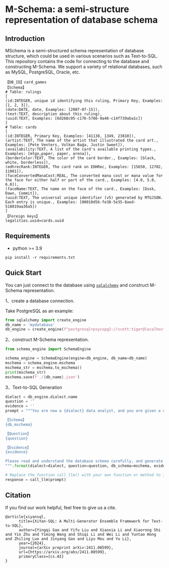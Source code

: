 # M-Schema: a semi-structure representation of database schema
## Introduction
MSchema is a semi-structured schema representation of database structure, which could be used in various scenarios such as Text-to-SQL.
This repository contains the code for connecting to the database and constructing M-Schema.
We support a variety of relational databases, such as MySQL, PostgreSQL, Oracle, etc.

```text
【DB_ID】card_games
【Schema】
# Table: rulings
[
(id:INTEGER, unique id identifying this ruling, Primary Key, Examples: [1, 2, 3]),
(date:DATE, date, Examples: [2007-07-15]),
(text:TEXT, description about this ruling),
(uuid:TEXT, Examples: [6d268c95-c176-5766-9a46-c14f739aba1c])
]
# Table: cards
[
(id:INTEGER, Primary Key, Examples: [41138, 1349, 23810]),
(artist:TEXT, The name of the artist that illustrated the card art., Examples: [Pete Venters, Volkan Baǵa, Justin Sweet]),
(availability:TEXT, A list of the card's available printing types., Examples: [mtgo,paper, paper, arena]),
(borderColor:TEXT, The color of the card border., Examples: [black, white, borderless]),
(edhrecRank:INTEGER, The card rank on EDHRec, Examples: [15650, 12702, 11081]),
(faceConvertedManaCost:REAL, The converted mana cost or mana value for the face for either half or part of the card., Examples: [4.0, 5.0, 6.0]),
(faceName:TEXT, The name on the face of the card., Examples: [Dusk, Dawn, Commit]),
(uuid:TEXT, The universal unique identifier (v5) generated by MTGJSON. Each entry is unique., Examples: [00010d56-fe38-5e35-8aed-518019aa36a5])
]
【Foreign keys】
legalities.uuid=cards.uuid
```

## Requirements
+ python >= 3.9
```shell
pip install -r requirements.txt
```

## Quick Start
You can just connect to the database using [```sqlalchemy```](https://www.sqlalchemy.org/) and construct M-Schema representation.

1、create a database connection.

Take PostgreSQL as an example:
```python
from sqlalchemy import create_engine
db_name = 'mydatabase'
db_engine = create_engine(f"postgresql+psycopg2://scott:tiger@localhost:5432/{db_name}")
```

2、construct M-Schema representation.
```python
from schema_engine import SchemaEngine

schema_engine = SchemaEngine(engine=db_engine, db_name=db_name)
mschema = schema_engine.mschema
mschema_str = mschema.to_mschema()
print(mschema_str)
mschema.save(f'./{db_name}.json')
```

3、Text-to-SQL Generation
```python
dielact = db_engine.dialect.name
question = ''
evidence = ''
prompt = """You are now a {dialect} data analyst, and you are given a database schema as follows:

【Schema】
{db_mschema}

【Question】
{question}

【Evidence】
{evidence}

Please read and understand the database schema carefully, and generate an executable SQL based on the user's question and evidence. The generated SQL is protected by ```sql and ```.
""".format(dialect=dialect, question=question, db_schema=mschema, evidence=evidence)

# Replace the function call_llm() with your own function or method to interact with a LLM API.
response = call_llm(prompt)
```


## Citation
If you find our work helpful, feel free to give us a cite.

```bibtext
@article{xiyansql,
      title={XiYan-SQL: A Multi-Generator Ensemble Framework for Text-to-SQL}, 
      author={Yingqi Gao and Yifu Liu and Xiaoxia Li and Xiaorong Shi and Yin Zhu and Yiming Wang and Shiqi Li and Wei Li and Yuntao Hong and Zhiling Luo and Jinyang Gao and Liyu Mou and Yu Li},
      year={2024},
      journal={arXiv preprint arXiv:2411.08599},
      url={https://arxiv.org/abs/2411.08599},
      primaryClass={cs.AI}
}
```
